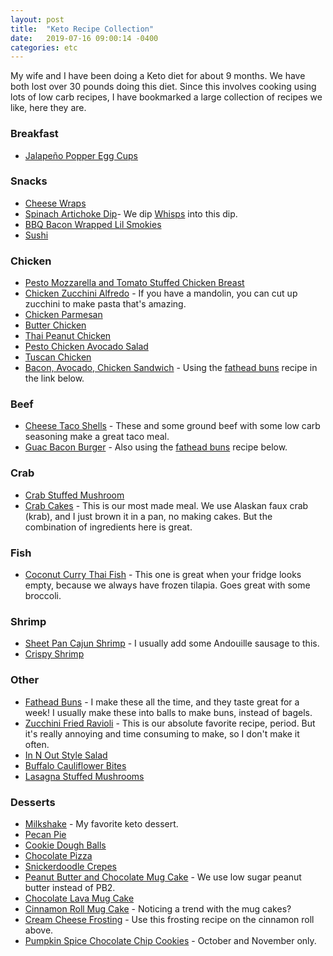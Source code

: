 ```yaml
---
layout: post
title:  "Keto Recipe Collection"
date:   2019-07-16 09:00:14 -0400
categories: etc
---
```


My wife and I have been doing a Keto diet for about 9 months. We have both lost over 30 pounds doing this diet. Since this involves cooking using lots of low carb recipes, I have bookmarked a large collection of recipes we like, here they are.

### Breakfast
* [Jalapeño Popper Egg Cups](https://www.ruled.me/jalapeno-popper-egg-cups/)

### Snacks
* [Cheese Wraps](https://www.isavea2z.com/no-carb-cheese-wrap-folios-copycat-recipe/)
* [Spinach Artichoke Dip](https://www.wholesomeyum.com/recipes/8-ingredient-spinach-artichoke-dip-low-carb-gluten-free/)- We dip [Whisps](https://amzn.to/2KVZHVX) into this dip.
* [BBQ Bacon Wrapped Lil Smokies](https://www.ruled.me/bbq-bacon-wrapped-smokies/)
* [Sushi](https://www.wholesomeyum.com/recipes/keto-low-carb-sushi-rolls-recipe-healthy/)

### Chicken
* [Pesto Mozzarella and Tomato Stuffed Chicken Breast](https://laughingspatula.com/pesto-mozzarella-and-tomato-stuffed-chicken-breasts/#wprm-recipe-container-5260)
* [Chicken Zucchini Alfredo](https://www.delish.com/cooking/recipe-ideas/recipes/a51442/chicken-zucchini-alfredo-recipe/) - If you have a mandolin, you can cut up zucchini to make pasta that's amazing.
* [Chicken Parmesan](https://www.reddit.com/r/ketorecipes/comments/b7uso3/keto_chicken_parm/)
* [Butter Chicken](https://www.reddit.com/r/ketorecipes/comments/aktsqw/the_best_keto_butter_chicken_over_cauliflower/)
* [Thai Peanut Chicken](https://www.reddit.com/r/ketorecipes/comments/bnxnwj/spicy_thai_peanut_chicken/)
* [Pesto Chicken Avocado Salad](https://www.savorylotus.com/pesto-chicken-avocado-salad/)
* [Tuscan Chicken](https://www.reddit.com/r/ketorecipes/comments/a4g6iw/creamy_tuscan_chicken_with_roasted_asparagus/)
* [Bacon, Avocado, Chicken Sandwich](https://www.reddit.com/r/ketorecipes/comments/9ag2pw/bacon_avocado_and_chicken_sandwich/?st=JLB65CHQ&sh=24d06f0a) - Using the [fathead buns](https://www.reddit.com/r/GifRecipes/comments/9scjzq/lowcarb_keto_bagels_fathead_dough/e8nph5x/ ) recipe in the link below.

### Beef
* [Cheese Taco Shells](https://www.delish.com/cooking/recipe-ideas/recipes/a52731/cheese-taco-shells-recipe/) - These and some ground beef with some low carb seasoning make a great taco meal.
* [Guac Bacon Burger](https://www.reddit.com/r/ketorecipes/comments/9h93rf/guacamole_bacon_burger_on_cheesebuns/) - Also using the [fathead buns](https://www.reddit.com/r/GifRecipes/comments/9scjzq/lowcarb_keto_bagels_fathead_dough/e8nph5x/) recipe below.

### Crab
* [Crab Stuffed Mushroom](https://www.savorytooth.com/crab-stuffed-mushrooms/)
* [Crab Cakes](https://lowcarbyum.com/keto-crab-cakes/) - This is our most made meal. We use Alaskan faux crab (krab), and I just brown it in a pan, no making cakes. But the combination of ingredients here is great.

### Fish
* [Coconut Curry Thai Fish](https://www.dietdoctor.com/recipes/keto-thai-fish-curry-coconut) - This one is great when your fridge looks empty, because we always have frozen tilapia. Goes great with some broccoli.

### Shrimp
* [Sheet Pan Cajun Shrimp](https://keto-daily.com/keto-sheet-pan-shrimp-recipe/?fbclid=IwAR0zDUl6Q5PvkRquoFq99Xwzjjanm02ZhBHrzbuPznWzzozyDNafztqTc1M) - I usually add some Andouille sausage to this.
* [Crispy Shrimp](https://www.reddit.com/r/ketorecipes/comments/c1mr1y/crispy_shrimp_0g_carbs/)

### Other
* [Fathead Buns](https://www.reddit.com/r/GifRecipes/comments/9scjzq/lowcarb_keto_bagels_fathead_dough/e8nph5x/) - I make these all the time, and they taste great for a week! I usually make these into balls to make buns, instead of bagels.
* [Zucchini Fried Ravioli](https://culinarylion.com/recipes/zucchini-fried-ravioli/) - This is our absolute favorite recipe, period. But it's really annoying and time consuming to make, so I don't make it often.
* [In N Out Style Salad](https://www.reddit.com/r/ketorecipes/comments/409b7q/homemade_innoutinspired_animal_style_salad/)
* [Buffalo Cauliflower Bites](https://www.wholesomeyum.com/recipes/baked-healthy-buffalo-cauliflower-bites-wings-recipe/)
* [Lasagna Stuffed Mushrooms](https://www.reddit.com/r/ketorecipes/comments/99p88p/lasagna_stuffed_portobello_mushroom_with_bacon/)

### Desserts
* [Milkshake](https://drdavinahseats.com/recipes/keto-mudslide) - My favorite keto dessert.
* [Pecan Pie](https://www.reddit.com/r/ketorecipes/comments/9ur8un/keto_pecan_pie/)
* [Cookie Dough Balls](https://rskelton.com/keto-cookie-dough-balls/)
* [Chocolate Pizza](https://prettypies.com/recipe/low-carb-chocolate-pizza/)
* [Snickerdoodle Crepes](https://www.reddit.com/r/ketorecipes/comments/bj4dtu/snickerdoodle_crepes/)
* [Peanut Butter and Chocolate Mug Cake](https://www.reddit.com/r/ketorecipes/comments/bxgfgh/peanut_butter_and_chocolate_mug_cake_no_flour/) - We use low sugar peanut butter instead of PB2.
* [Chocolate Lava Mug Cake](https://www.lowcarbspark.com/keto-lava-cake/)
* [Cinnamon Roll Mug Cake](https://hip2keto.com/recipes/3-minute-keto-cinnamon-roll-mug-cake/) - Noticing a trend with the mug cakes?
* [Cream Cheese Frosting](https://www.wholesomeyum.com/recipes/low-carb-keto-cream-cheese-frosting-recipe/) - Use this frosting recipe on the cinnamon roll above.
* [Pumpkin Spice Chocolate Chip Cookies](https://peaceloveandlowcarb.com/keto-pumpkin-spice-chocolate-chip-cookies/) - October and November only.
